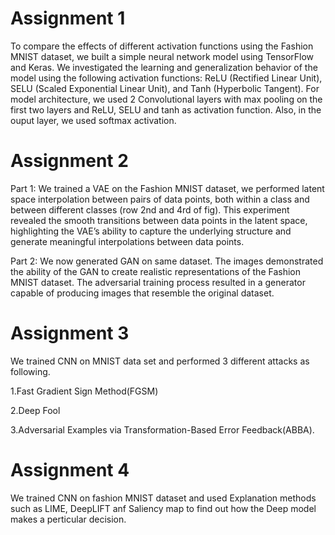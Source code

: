 # Assignment 1

To compare the effects of different activation functions using the Fashion MNIST dataset, we built a simple neural network model using TensorFlow and
Keras. We investigated the learning and generalization behavior of the model using
the following activation functions: ReLU (Rectified Linear Unit), SELU (Scaled Exponential Linear Unit), and Tanh (Hyperbolic Tangent). For model architecture, we
used 2 Convolutional layers with max pooling on the first two layers and ReLU, SELU
and tanh as activation function. Also, in the ouput layer, we used softmax activation.

# Assignment 2

Part 1: We trained a VAE on the Fashion MNIST dataset, we performed
latent space interpolation between pairs of data points, both within a class and between different
classes (row 2nd and 4rd of fig). This experiment revealed the smooth transitions between data points
in the latent space, highlighting the VAE’s ability to capture the underlying structure and generate
meaningful interpolations between data points.  

Part 2: We now generated GAN on same dataset. The images demonstrated the ability of the GAN to create
realistic representations of the Fashion MNIST dataset. The adversarial training process resulted in
a generator capable of producing images that resemble the original dataset.


# Assignment 3

We trained CNN on MNIST data set and performed 3 different attacks as following.

1.Fast Gradient Sign Method(FGSM)

2.Deep Fool

3.Adversarial Examples via Transformation-Based Error Feedback(ABBA).

# Assignment 4

We trained CNN on fashion MNIST dataset and used Explanation methods such as LIME, DeepLIFT anf Saliency map to find out how the Deep model makes a perticular decision.
